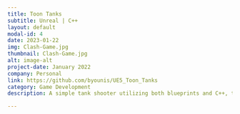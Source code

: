 ```yaml
---
title: Toon Tanks
subtitle: Unreal | C++
layout: default
modal-id: 4
date: 2023-01-22
img: Clash-Game.jpg
thumbnail: Clash-Game.jpg
alt: image-alt
project-date: January 2022
company: Personal
link: https://github.com/byounis/UE5_Toon_Tanks
category: Game Development
description: A simple tank shooter utilizing both blueprints and C++, this project was my first work in Unreal.

---
```

